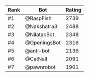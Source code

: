 Rank|Bot|Rating
---|---|---
#1|@RaspFish|2739
#2|@Nakshatra3|2488
#3|@NilatacBot|2348
#4|@OpeningsBot|2316
#5|@anti-bot|2136
#6|@CatNail|2091
#7|@pawnrobot|1901
